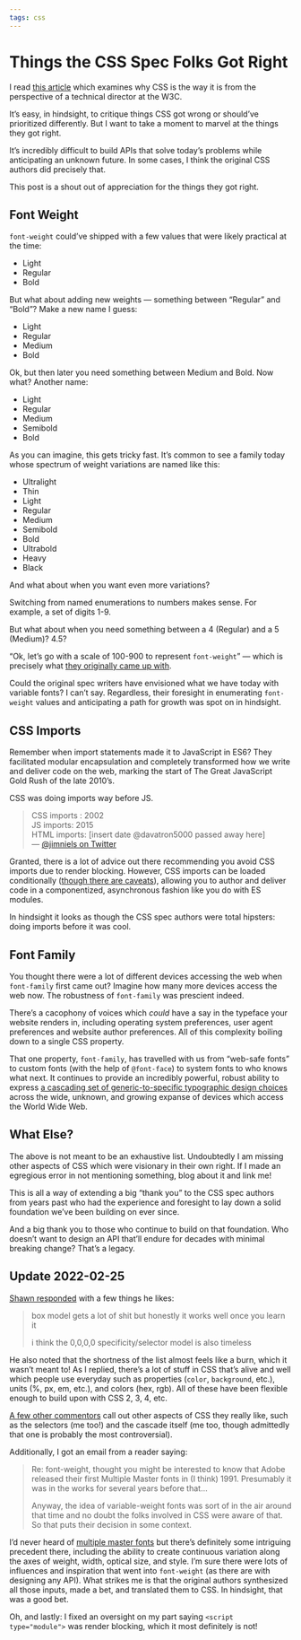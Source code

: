 ```yaml
---
tags: css
---
```


# Things the CSS Spec Folks Got Right

I read [this article](https://increment.com/frontend/ask-an-expert-why-is-css-the-way-it-is/) which examines why CSS is the way it is from the perspective of a technical director at the W3C.

It’s easy, in hindsight, to critique things CSS got wrong or should’ve prioritized differently. But I want to take a moment to marvel at the things they got right.

It’s incredibly difficult to build APIs that solve today’s problems while anticipating an unknown future. In some cases, I think the original CSS authors did precisely that.

This post is a shout out of appreciation for the things they got right.

## Font Weight

`font-weight` could’ve shipped with a few values that were  likely practical at the time:

- Light
- Regular
- Bold

But what about adding new weights — something between “Regular” and “Bold”? Make a new name I guess:

- Light
- Regular
- Medium
- Bold

Ok, but then later you need something between Medium and Bold. Now what? Another name:

- Light
- Regular
- Medium
- Semibold
- Bold

As you can imagine, this gets tricky fast. It’s common to see a family today whose spectrum of weight variations are named like this:

- Ultralight
- Thin
- Light
- Regular
- Medium
- Semibold
- Bold
- Ultrabold
- Heavy
- Black

And what about when you want even more variations?

Switching from named enumerations to numbers makes sense. For example, a set of digits 1-9.

But what about when you need something between a 4 (Regular) and a 5 (Medium)? 4.5?

“Ok, let’s go with a scale of 100-900 to represent `font-weight`” — which is precisely what [they originally came up with](https://www.w3.org/TR/CSS1/#font-weight).

Could the original spec writers have envisioned what we have today with variable fonts? I can’t say. Regardless, their foresight in enumerating `font-weight` values and anticipating a path for growth was spot on in hindsight.

## CSS Imports

Remember when import statements made it to JavaScript in ES6? They facilitated modular encapsulation and completely transformed how we write and deliver code on the web, marking the start of The Great JavaScript Gold Rush of the late 2010’s.

CSS was doing imports way before JS.

> CSS imports : 2002  
> JS imports: 2015  
> HTML imports: [insert date @davatron5000 passed away here]  
> — [@jimniels on Twitter](https://twitter.com/jimniels/status/1444029073131458562?s=20&t=CqRAirlrcSipEvXhQc8rCw)

Granted, there is a lot of advice out there recommending you avoid CSS imports due to render blocking. However, CSS imports can be loaded conditionally ([though there are caveats](https://blog.jim-nielsen.com/2021/conditional-style-loading-not-so-fast/)), allowing you to author and deliver code in a componentized, asynchronous fashion like you do with ES modules.

In hindsight it looks as though the CSS spec authors were total hipsters: doing imports before it was cool.

## Font Family

You thought there were a lot of different devices accessing the web when `font-family` first came out? Imagine how many more devices access the web now. The robustness of `font-family` was prescient indeed.

There’s a cacophony of voices which _could_ have a say in the typeface your website renders in, including operating system preferences, user agent preferences and website author preferences. All of this complexity boiling down to a single CSS property.

That one property, `font-family`, has travelled with us from “web-safe fonts” to custom fonts (with the help of `@font-face`) to system fonts to who knows what next. It continues to provide an incredibly powerful, robust ability to express [a cascading set of generic-to-specific typographic design choices](https://blog.jim-nielsen.com/2020/system-fonts-on-the-web/) across the wide, unknown, and growing expanse of devices which access the World Wide Web.

## What Else?

The above is not meant to be an exhaustive list. Undoubtedly I am missing other aspects of CSS which were visionary in their own right. If I made an egregious error in not mentioning something, blog about it and link me!

This is all a way of extending a big “thank you” to the CSS spec authors from years past who had the experience and foresight to lay down a solid foundation we’ve been building on ever since.

And a big thank you to those who continue to build on that foundation. Who doesn’t want to design an API that’ll endure for decades with minimal breaking change? That’s a legacy.

## Update 2022-02-25

[Shawn responded](https://twitter.com/swyx/status/1496993590136180747?s=20&t=e3XcjOPauJm8oOhWjNjHEA) with a few things he likes:

> box model gets a lot of shit but honestly it works well once you learn it
> 
> i think the 0,0,0,0 specificity/selector model is also timeless

He also noted that the shortness of the list almost feels like a burn, which it wasn’t meant to! As I replied, there’s a lot of stuff in CSS that’s alive and well which people use everyday such as properties (`color`, `background`, etc.), units (%, px, em, etc.), and colors (hex, rgb). All of these have been flexible enough to build upon with CSS 2, 3, 4, etc.

[A few other commentors](https://news.ycombinator.com/item?id=30460238) call out other aspects of CSS they really like, such as the selectors (me too!) and the cascade itself (me too, though admittedly that one is probably the most controversial).

Additionally, I got an email from a reader saying:

> Re: font-weight, thought you might be interested to know that Adobe released their first Multiple Master fonts in (I think) 1991. Presumably it was in the works for several years before that…
> 
> Anyway, the idea of variable-weight fonts was sort of in the air around that time and no doubt the folks involved in CSS were aware of that. So that puts their decision in some context.

I’d never heard of [multiple master fonts](https://en.wikipedia.org/wiki/Multiple_master_fonts) but there’s definitely some intriguing precedent there, including the ability to create continuous variation along the axes of weight, width, optical size, and style. I’m sure there were lots of influences and inspiration that went into `font-weight` (as there are with designing any API). What strikes me is that the original authors synthesized all those inputs, made a bet, and translated them to CSS. In hindsight, that was a good bet.

Oh, and lastly: I fixed an oversight on my part saying `<script type="module">` was render blocking, which it most definitely is not!